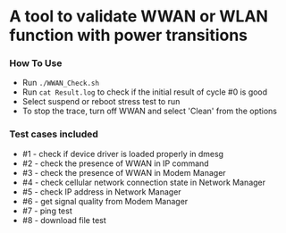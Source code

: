 # A tool to validate WWAN or WLAN function with power transitions


### How To Use
+ Run `./WWAN_Check.sh` 
+ Run `cat Result.log` to check if the initial result of cycle #0 is good
+ Select suspend or reboot stress test to run
+ To stop the trace, turn off WWAN and select 'Clean' from the options

### Test cases included
+ #1 - check if device driver is loaded properly in dmesg
+ #2 - check the presence of WWAN in IP command
+ #3 - check the presence of WWAN in Modem Manager
+ #4 - check cellular network connection state in Network Manager
+ #5 - check IP address in Network Manager
+ #6 - get signal quality from Modem Manager
+ #7 - ping test
+ #8 - download file test
